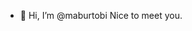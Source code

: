 - 👋 Hi, I’m @maburtobi
Nice to meet you.

<!---
maburtobi/maburtobi is a ✨ special ✨ repository because its `README.md` (this file) appears on your GitHub profile.
You can click the Preview link to take a look at your changes.
--->
